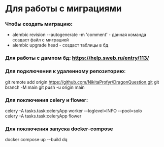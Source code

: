 # Для работы с миграциями


### Чтобы создать миграцию:
- alembic revision --autogenerate -m 'comment' -
данная команда создаст файл с миграцией
- alembic upgrade head - создаст таблицы в бд

### Для работы с дампом бд: https://help.sweb.ru/entry/113/

### Для подключения к удаленному репозиторию: 
git remote add origin https://github.com/NikitaProfyr/DragonQuestion.git
git branch -M main
git push -u origin main

### Для поключения celery и flower:
celery -A tasks.task:celeryApp worker --loglevel=INFO --pool=solo  
celery -A tasks.task:celeryApp flower

### Для поключения запуска docker-compose

docker compose up --build dq
